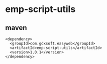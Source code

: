 # emp-script-utils

## maven
```
<dependency>
  <groupId>com.gdxsoft.easyweb</groupId>
  <artifactId>emp-script-utils</artifactId>
  <version>1.0.1</version>
</dependency>
```